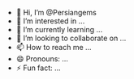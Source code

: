 - 👋 Hi, I’m @Persiangems
- 👀 I’m interested in ...
- 🌱 I’m currently learning ...
- 💞️ I’m looking to collaborate on ...
- 📫 How to reach me ...
- 😄 Pronouns: ...
- ⚡ Fun fact: ...

<!---
Persiangems/Persiangems is a ✨ special ✨ repository because its `README.md` (this file) appears on your GitHub profile.
You can click the Preview link to take a look at your changes.
--->
